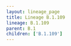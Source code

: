 ```yaml
---
layout: lineage_page
title: Lineage B.1.109
lineage: B.1.109
parent: B.1
children: ['B.1.109']
---
```

